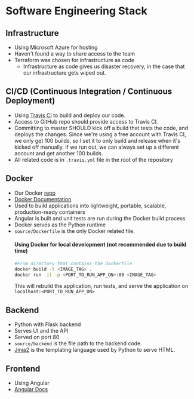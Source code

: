 # Software Engineering Stack

## Infrastructure
* Using Microsoft Azure for hosting
* Haven't found a way to share access to the team
* Terraform was chosen for infrastructure as code
    * Infrastructure as code gives us disaster recovery, in the case that our infrastructure gets wiped out.

## CI/CD (Continuous Integration / Continuous Deployment)
* Using [Travis CI](https://travis-ci.com/) to build and deploy our code.
* Access to GitHub repo should provide access to Travis CI.
* Committing to master SHOULD kick off a build that tests the code, and deploys the changes. Since we're using a free account with Travis CI, we only get 100 builds, so I set it to only build and release when it's kicked off manually. If we run out, we can always set up a different account and get another 100 builds.
* All related code is in `.travis.yml` file in the root of the repository

## Docker
* Our Docker [repo](https://cloud.docker.com/u/gfrankel/repository/docker/gfrankel/cecs550-software-engineering)
* [Docker Documentation](https://docs.docker.com/)
* Used to build applications into lightweight, portable, scalable, production-ready containers
* Angular is built and unit tests are run during the Docker build process
* Docker serves as the Python runtime
* `source/Dockerfile` is the only Docker related file.
    #### Using Docker for local development (not recommended due to build time)
    ```bash
    #From directory that contains the Dockerfile
    docker build -t <IMAGE_TAG> .
    docker run -it -p <PORT_TO_RUN_APP_ON>:80 <IMAGE_TAG>
    ```
    This will rebuild the application, run tests, and serve the application on `localhost:<PORT_TO_RUN_APP_ON>`


## Backend
* Python with Flask backend
* Serves UI and the API
* Served on port 80
* `source/backend` is the file path to the backend code.
* [Jinja2](https://jinja.palletsprojects.com/en/2.10.x/) is the templating language used by Python to serve HTML.

## Frontend
* Using Angular
* [Angular Docs](https://angular.io/docs)


